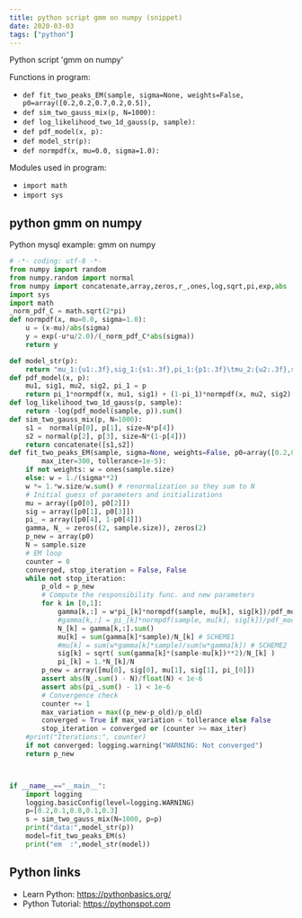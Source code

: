 ```yaml
---
title: python script gmm on numpy (snippet)
date: 2020-03-03
tags: ["python"]
---
```

Python script 'gmm on numpy'

Functions in program: 
* `def fit_two_peaks_EM(sample, sigma=None, weights=False, p0=array([0.2,0.2,0.7,0.2,0.5]), `
* `def sim_two_gauss_mix(p, N=1000): `
* `def log_likelihood_two_1d_gauss(p, sample):`
* `def pdf_model(x, p):`
* `def model_str(p):`
* `def normpdf(x, mu=0.0, sigma=1.0):`

Modules used in program: 
* `import math`
* `import sys`

## python gmm on numpy

Python mysql example: gmm on numpy

```python
# -*- coding: utf-8 -*-
from numpy import random
from numpy.random import normal
from numpy import concatenate,array,zeros,r_,ones,log,sqrt,pi,exp,abs
import sys
import math
_norm_pdf_C = math.sqrt(2*pi)
def normpdf(x, mu=0.0, sigma=1.0):
    u = (x-mu)/abs(sigma)
    y = exp(-u*u/2.0)/(_norm_pdf_C*abs(sigma))
    return y

def model_str(p):
    return "mu_1:{u1:.3f},sig_1:{s1:.3f},pi_1:{p1:.3f}\tmu_2:{u2:.3f},sig_2:{s2:.3f},pi_2:{p2:.3f}".format(u1=p[0],s1=p[1],p1=p[4],u2=p[2],s2=p[3],p2=1-p[4])
def pdf_model(x, p):
    mu1, sig1, mu2, sig2, pi_1 = p
    return pi_1*normpdf(x, mu1, sig1) + (1-pi_1)*normpdf(x, mu2, sig2)
def log_likelihood_two_1d_gauss(p, sample):
    return -log(pdf_model(sample, p)).sum()
def sim_two_gauss_mix(p, N=1000): 
    s1 =  normal(p[0], p[1], size=N*p[4])
    s2 = normal(p[2], p[3], size=N*(1-p[4]))
    return concatenate([s1,s2])
def fit_two_peaks_EM(sample, sigma=None, weights=False, p0=array([0.2,0.2,0.7,0.2,0.5]), 
        max_iter=300, tollerance=1e-5):
    if not weights: w = ones(sample.size)
    else: w = 1./(sigma**2)
    w *= 1.*w.size/w.sum() # renormalization so they sum to N
    # Initial guess of parameters and initializations
    mu = array([p0[0], p0[2]])
    sig = array([p0[1], p0[3]])
    pi_ = array([p0[4], 1-p0[4]])
    gamma, N_ = zeros((2, sample.size)), zeros(2)
    p_new = array(p0)
    N = sample.size
    # EM loop
    counter = 0
    converged, stop_iteration = False, False
    while not stop_iteration:
        p_old = p_new
        # Compute the responsibility func. and new parameters
        for k in [0,1]:
            gamma[k,:] = w*pi_[k]*normpdf(sample, mu[k], sig[k])/pdf_model(sample, p_new) # SCHEME1
            #gamma[k,:] = pi_[k]*normpdf(sample, mu[k], sig[k])/pdf_model(sample, p_new) # SCHEME2
            N_[k] = gamma[k,:].sum()
            mu[k] = sum(gamma[k]*sample)/N_[k] # SCHEME1
            #mu[k] = sum(w*gamma[k]*sample)/sum(w*gamma[k]) # SCHEME2
            sig[k] = sqrt( sum(gamma[k]*(sample-mu[k])**2)/N_[k] )
            pi_[k] = 1.*N_[k]/N
        p_new = array([mu[0], sig[0], mu[1], sig[1], pi_[0]])
        assert abs(N_.sum() - N)/float(N) < 1e-6 
        assert abs(pi_.sum() - 1) < 1e-6
        # Convergence check
        counter += 1
        max_variation = max((p_new-p_old)/p_old)
        converged = True if max_variation < tollerance else False
        stop_iteration = converged or (counter >= max_iter)
    #print("Iterations:", counter)
    if not converged: logging.warning("WARNING: Not converged")
    return p_new



if __name__=="__main__":
    import logging
    logging.basicConfig(level=logging.WARNING)
    p=[0.2,0.1,0.8,0.1,0.3]
    s = sim_two_gauss_mix(N=1000, p=p)
    print("data:",model_str(p))
    model=fit_two_peaks_EM(s)
    print("em  :",model_str(model))

```

## Python links

- Learn Python: https://pythonbasics.org/
- Python Tutorial: https://pythonspot.com
